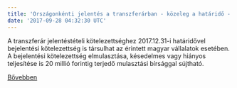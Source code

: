```yaml
---
title: 'Országonkénti jelentés a transzferárban - közeleg a határidő - 2. rész'
date: '2017-09-28 04:32:30 UTC'
---
```


A transzferár jelentéstételi kötelezettséghez 2017.12.31-i határidővel bejelentési kötelezettség is társulhat az érintett magyar vállalatok esetében. A bejelentési kötelezettség elmulasztása, késedelmes vagy hiányos teljesítése is 20 millió forintig terjedő mulasztási bírsággal sújtható.


[Bővebben](http://ift.tt/2wY14ZT)
